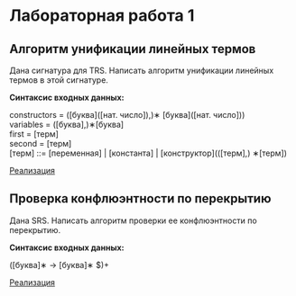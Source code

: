 # Лабораторная работа 1

## Алгоритм унификации линейных термов
Дана сигнатура для TRS. Написать алгоритм
унификации линейных термов в этой сигнатуре.

**Синтаксис входных данных:**
<p>
	constructors = ([буква]([нат. число]),)∗ [буква]([нат. число]))<br>
	variables = ([буква],)∗[буква]<br>
	first = [терм]<br>
	second = [терм]<br>
	[терм] ::= [переменная] | [константа] | [конструктор](([терм],) ∗[терм])
</p>


[Реализация](./trs_unification/main.ipynb)

## Проверка конфлюэнтности по перекрытию
Дана SRS. Написать алгоритм проверки ее конфлюэнтности по перекрытию.

**Синтаксис входных данных:**
<p>([буква]∗ -> [буква]∗ $)+</p>

[Реализация](./srs_confluence/main.ipynb)
